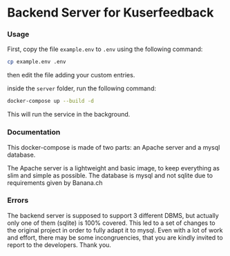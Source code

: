 # Backend Server for Kuserfeedback

### Usage

First, copy the file `example.env` to `.env` using the following command:

```bash
cp example.env .env
```

then edit the file adding your custom entries.

inside the `server` folder, run the following command:

```bash
docker-compose up --build -d
```

This will run the service in the background.

### Documentation

This docker-compose is made of two parts: an Apache server and a mysql database.

The Apache server is a lightweight and basic image, to keep everything as slim
and simple as possible. The database is mysql and not sqlite due to requirements
given by Banana.ch

### Errors

The backend server is supposed to support 3 different DBMS, but actually only
one of them (sqlite) is 100% covered. This led to a set of changes to the
original project in order to fully adapt it to mysql. Even with a lot of work
and effort, there may be some incongruencies, that you are kindly invited to
report to the developers. Thank you.
